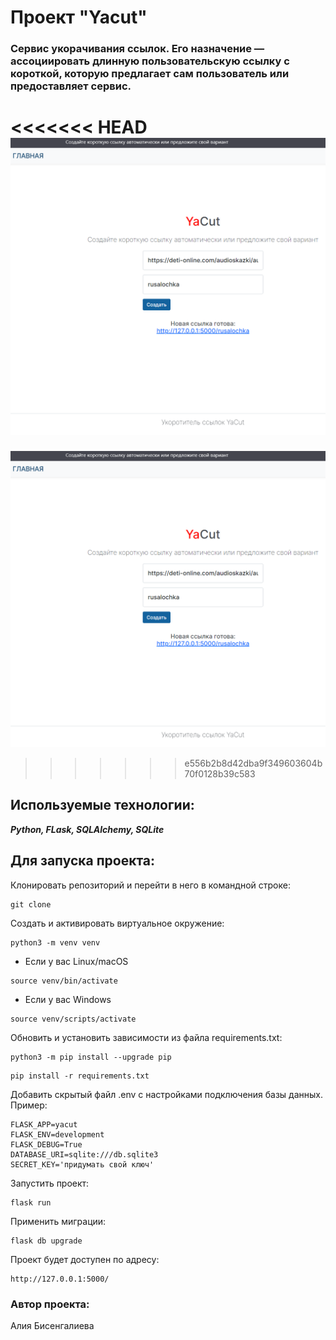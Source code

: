 # Проект "Yacut"

### Сервис укорачивания ссылок. Его назначение — ассоциировать длинную пользовательскую ссылку с короткой, которую предлагает сам пользователь или предоставляет сервис.

<<<<<<< HEAD
![страница сервиса](https://github.com/AliaBis/yacut/blob/master/yacut.png)
=======

![Yacut](https://github.com/AliaBis/yacut/blob/master/yacut.png)


>>>>>>> e556b2b8d42dba9f349603604b70f0128b39c583
## Используемые технологии:

***Python, FLask, SQLAlchemy, SQLite***

## Для запуска проекта:

Клонировать репозиторий и перейти в него в командной строке:
```
git clone 
```
Cоздать и активировать виртуальное окружение:

```
python3 -m venv venv
```

* Если у вас Linux/macOS

```
source venv/bin/activate
```

* Если у вас Windows

```
source venv/scripts/activate
```

Обновить и установить зависимости из файла requirements.txt:

```
python3 -m pip install --upgrade pip
```

```
pip install -r requirements.txt
```

Добавить скрытый файл .env c настройками подключения базы данных.
Пример: 
```
FLASK_APP=yacut
FLASK_ENV=development
FLASK_DEBUG=True
DATABASE_URI=sqlite:///db.sqlite3
SECRET_KEY='придумать свой ключ'
```

Запустить проект:

```
flask run
```

Применить миграции:

```
flask db upgrade
```

Проект будет доступен по адресу:

```
http://127.0.0.1:5000/
```

### Автор проекта:
Алия Бисенгалиева
